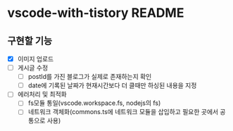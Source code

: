 # vscode-with-tistory README

## 구현할 기능

- [X] 이미지 업로드
- [ ] 게시글 수정
  - [ ] postId를 가진 블로그가 실제로 존재하는지 확인
  - [ ] date에 기록된 날짜가 현재시간보다 더 클때만 하싱된 내용을 지정
- [ ] 에러처리 및 최적화
  - [ ] fs모듈 통일(vscode.workspace.fs, nodejs의 fs)
  - [ ] 네트워크 객체화(commons.ts에 네트워크 모듈을 삽입하고 필요한 곳에서 공통으로 사용)
